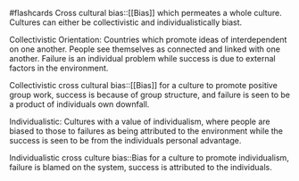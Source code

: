 #flashcards 
Cross cultural bias::[[Bias]] which permeates a whole culture. Cultures can either be collectivistic and individualistically biast.

Collectivistic Orientation: Countries which promote ideas of interdependent on one another. People see themselves as connected and linked with one another. Failure is an individual problem while success is due to external factors in the environment. 

Collectivistic cross cultural bias::[[Bias]] for a culture to promote positive group work, success is because of group structure, and failure is seen to be a product of individuals own downfall.
<!--SR:!2023-11-08,4,270-->

Individualistic: Cultures with a value of individualism, where people are biased to those to failures as being attributed to the environment while the success is seen to be from the individuals personal advantage.

Individualistic cross culture bias::Bias for a culture to promote individualism, failure is blamed on the system, success is attributed to the individuals. 
